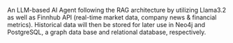 An LLM-based AI Agent following the RAG architecture by utilizing Llama3.2 as well as Finnhub API (real-time market data, company news & financial metrics). 
Historical data will then be stored for later use in Neo4j and PostgreSQL, a graph data base and relational database, respectively.

